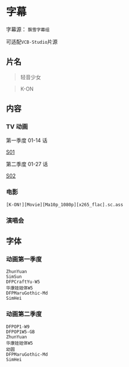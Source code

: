 # 字幕

字幕源： `飘雪字幕组`

可适配`VCB-Studio`片源

## 片名

> 轻音少女

> K-ON

## 内容

### TV 动画

第一季度 01-14 话

[S01](S01)

第二季度 01-27 话

[S02](S02)

### 电影

`[K-ON!][Movie][Ma10p_1080p][x265_flac].sc.ass`

### 演唱会

## 字体

### 动画第一季度

```
ZhunYuan
SimSun
DFPCraftYu-W5
华康娃娃体W5
DFPMaruGothic-Md
SimHei
```

### 动画第二季度

```
DFPOP1-W9
DFPOP1W5-GB
ZhunYuan
华康娃娃体W5
幼圆
DFPMaruGothic-Md
SimHei
```
